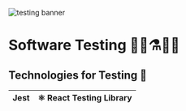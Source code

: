![testing banner](https://i.ibb.co/yQq8jxF/software-testing.jpg)
# Software Testing 🔬📰⚗️👨‍🔬


## Technologies for Testing 🚩
| Jest               |⚛ React Testing Library |
|------------------------|------------------- |



